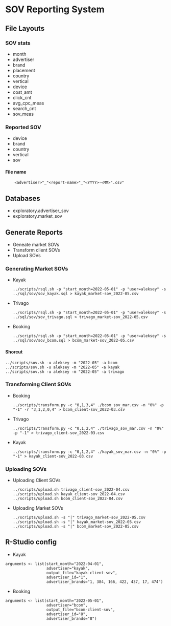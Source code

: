 # SOV Reporting System

## File Layouts
### SOV stats
* month
* advertiser
* brand
* placement
* country
* vertical
* device
* cost_amt
* click_cnt
* avg_cpc_meas
* search_cnt
* sov_meas

### Reported SOV
* device
* brand
* country
* vertical
* sov

#### File name
```
    <advertiser>"_"<report-name>"_"<YYYY>-<MM>".csv"
```

## Databases
* exploratory.advertiser_sov
* exploratory.market_sov

## Generate Reports
* Geneate market SOVs 
* Transform client SOVs
* Upload SOVs
### Generating Market SOVs 
* Kayak
  ```
  ../scripts/rsql.sh -p "start_month=2022-05-01" -p "user=aleksey" -s ../sql/sov/sov_kayak.sql > kayak_market-sov_2022-05.csv
  ```
* Trivago
  ```
  ../scripts/rsql.sh -p "start_month=2022-05-01" -p "user=aleksey" -s ../sql/sov/sov_trivago.sql > trivago_market-sov_2022-05.csv
  ```
* Booking
  ```
  ../scripts/rsql.sh -p "start_month=2022-05-01" -p "user=aleksey" -s ../sql/sov/sov_bcom.sql > bcom_market-sov_2022-05.csv
  ```
#### Shorcut
  ```
  ../scripts/sov.sh -u aleksey -m "2022-05" -a bcom 
  ../scripts/sov.sh -u aleksey -m "2022-05" -a kayak 
  ../scripts/sov.sh -u aleksey -m "2022-05" -a trivago 
  ```
### Transforming Client SOVs
* Booking
  ```
  ../scripts/transform.py -c "0,1,3,4" ./bcom_sov_mar.csv -n "0%" -p "-1" -r "3,1,2,0,4" > bcom_client-sov_2022-03.csv
  ```
* Trivago
  ```
  ../scripts/transform.py -c "0,1,2,4" ./trivago_sov_mar.csv -n "0%" -p "-1" > trivago_client-sov_2022-03.csv
  ```
* Kayak
  ```
  ../scripts/transform.py -c "0,1,2,4" ./kayak_sov_mar.csv -n "0%" -p "-1" > kayak_client-sov_2022-03.csv
  ```
### Uploading SOVs
* Uploading Client SOVs
  ```
  ../scripts/upload.sh trivago_client-sov_2022-04.csv
  ../scripts/upload.sh kayak_client-sov_2022-04.csv
  ../scripts/upload.sh bcom_client-sov_2022-04.csv
  ```
* Uploading Market SOVs
  ```
  ../scripts/upload.sh -s "|" trivago_market-sov_2022-05.csv
  ../scripts/upload.sh -s "|" kayak_market-sov_2022-05.csv
  ../scripts/upload.sh -s "|" bcom_market-sov_2022-05.csv
  ```
## R-Studio config
* Kayak
```
arguments <- list(start_month="2022-04-01", 
                  advertiser="kayak", 
                  output_file="kayak-client-sov", 
                  advertiser_id="1", 
                  advertiser_brands="1, 384, 166, 422, 437, 17, 474")
```
* Booking
```
arguments <- list(start_month="2022-05-01", 
                  advertiser="bcom", 
                  output_file="bcom-client-sov", 
                  advertiser_id="8", 
                  advertiser_brands="8")
```